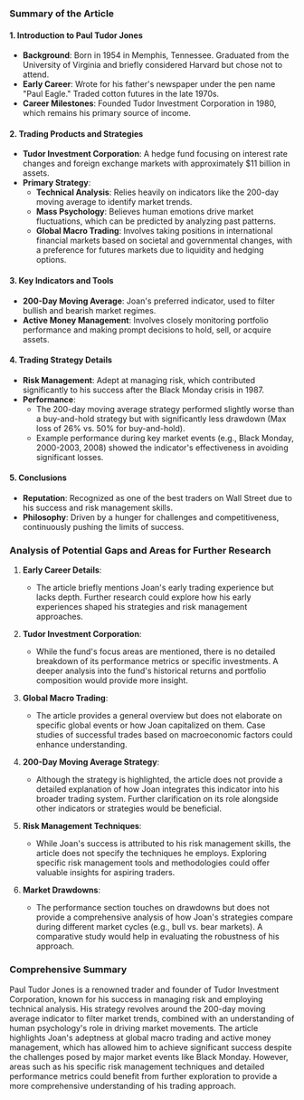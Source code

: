 ### Summary of the Article

#### 1. Introduction to Paul Tudor Jones
- **Background**: Born in 1954 in Memphis, Tennessee. Graduated from the University of Virginia and briefly considered Harvard but chose not to attend.
- **Early Career**: Wrote for his father's newspaper under the pen name "Paul Eagle." Traded cotton futures in the late 1970s.
- **Career Milestones**: Founded Tudor Investment Corporation in 1980, which remains his primary source of income.

#### 2. Trading Products and Strategies
- **Tudor Investment Corporation**: A hedge fund focusing on interest rate changes and foreign exchange markets with approximately $11 billion in assets.
- **Primary Strategy**:
  - **Technical Analysis**: Relies heavily on indicators like the 200-day moving average to identify market trends.
  - **Mass Psychology**: Believes human emotions drive market fluctuations, which can be predicted by analyzing past patterns.
  - **Global Macro Trading**: Involves taking positions in international financial markets based on societal and governmental changes, with a preference for futures markets due to liquidity and hedging options.

#### 3. Key Indicators and Tools
- **200-Day Moving Average**: Joan's preferred indicator, used to filter bullish and bearish market regimes.
- **Active Money Management**: Involves closely monitoring portfolio performance and making prompt decisions to hold, sell, or acquire assets.

#### 4. Trading Strategy Details
- **Risk Management**: Adept at managing risk, which contributed significantly to his success after the Black Monday crisis in 1987.
- **Performance**:
  - The 200-day moving average strategy performed slightly worse than a buy-and-hold strategy but with significantly less drawdown (Max loss of 26% vs. 50% for buy-and-hold).
  - Example performance during key market events (e.g., Black Monday, 2000-2003, 2008) showed the indicator's effectiveness in avoiding significant losses.

#### 5. Conclusions
- **Reputation**: Recognized as one of the best traders on Wall Street due to his success and risk management skills.
- **Philosophy**: Driven by a hunger for challenges and competitiveness, continuously pushing the limits of success.

### Analysis of Potential Gaps and Areas for Further Research

1. **Early Career Details**:
   - The article briefly mentions Joan's early trading experience but lacks depth. Further research could explore how his early experiences shaped his strategies and risk management approaches.

2. **Tudor Investment Corporation**:
   - While the fund's focus areas are mentioned, there is no detailed breakdown of its performance metrics or specific investments. A deeper analysis into the fund's historical returns and portfolio composition would provide more insight.

3. **Global Macro Trading**:
   - The article provides a general overview but does not elaborate on specific global events or how Joan capitalized on them. Case studies of successful trades based on macroeconomic factors could enhance understanding.

4. **200-Day Moving Average Strategy**:
   - Although the strategy is highlighted, the article does not provide a detailed explanation of how Joan integrates this indicator into his broader trading system. Further clarification on its role alongside other indicators or strategies would be beneficial.

5. **Risk Management Techniques**:
   - While Joan's success is attributed to his risk management skills, the article does not specify the techniques he employs. Exploring specific risk management tools and methodologies could offer valuable insights for aspiring traders.

6. **Market Drawdowns**:
   - The performance section touches on drawdowns but does not provide a comprehensive analysis of how Joan's strategies compare during different market cycles (e.g., bull vs. bear markets). A comparative study would help in evaluating the robustness of his approach.

### Comprehensive Summary

Paul Tudor Jones is a renowned trader and founder of Tudor Investment Corporation, known for his success in managing risk and employing technical analysis. His strategy revolves around the 200-day moving average indicator to filter market trends, combined with an understanding of human psychology's role in driving market movements. The article highlights Joan's adeptness at global macro trading and active money management, which has allowed him to achieve significant success despite the challenges posed by major market events like Black Monday. However, areas such as his specific risk management techniques and detailed performance metrics could benefit from further exploration to provide a more comprehensive understanding of his trading approach.
